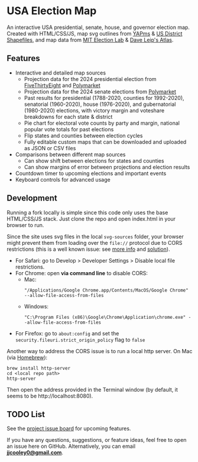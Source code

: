 # USA Election Map

An interactive USA presidential, senate, house, and governor election map. Created with HTML/CSS/JS, map svg outlines from [YAPms](https://www.yapms.com) & [US District Shapefiles](https://cdmaps.polisci.ucla.edu), and map data from [MIT Election Lab](https://electionlab.mit.edu/data) & [Dave Leip's Atlas](https://uselectionatlas.org).

## Features

* Interactive and detailed map sources
  * Projection data for the 2024 presidential election from [FiveThirtyEight](https://projects.fivethirtyeight.com/2024-election-forecast/) and [Polymarket](https://polymarket.com/elections)
  * Projection data for the 2024 senate elections from [Polymarket](https://polymarket.com/elections)
  <!-- * Displays projection data for the 2024 governor elections from [FiveThirtyEight](https://projects.fivethirtyeight.com/2024-election-forecast/governor/) -->
  <!-- * Displays projection data for the 2024 house elections from [FiveThirtyEight](https://projects.fivethirtyeight.com/2024-election-forecast/house/) -->
  * Past results for presidential (1788-2020, counties for 1992-2020), senatorial (1960-2020), house (1976-2020), and gubernatorial (1980-2020) elections, with victory margin and voteshare breakdowns for each state & district
  * Pie chart for electoral vote counts by party and margin, national popular vote totals for past elections
  * Flip states and counties between election cycles
  * Fully editable custom maps that can be downloaded and uploaded as JSON or CSV files
* Comparisons between different map sources
  * Can show shift between elections for states and counties
  * Can show margins of error between projections and election results
* Countdown timer to upcoming elections and important events
* Keyboard controls for advanced usage

## Development

Running a fork locally is simple since this code only uses the base HTML/CSS/JS stack. Just clone the repo and open index.html in your browser to run.

Since the site uses svg files in the local `svg-sources` folder, your browser might prevent them from loading over the `file://` protocol due to CORS restrictions (this is a well known issue: see [more info](https://stackoverflow.com/a/8456586/) and [solution](https://stackoverflow.com/a/13262673/)).
- For Safari: go to Develop > Developer Settings > Disable local file restrictions.
- For Chrome: open **via command line** to disable CORS:
  - Mac:
    ```
    "/Applications/Google Chrome.app/Contents/MacOS/Google Chrome" --allow-file-access-from-files
    ```
  - Windows:
    ```
    "C:\Program Files (x86)\Google\Chrome\Application\chrome.exe" --allow-file-access-from-files
    ```
- For Firefox: go to `about:config` and set the `security.fileuri.strict_origin_policy` flag to `false`


Another way to address the CORS issue is to run a local http server. On Mac (via [Homebrew](https://brew.sh)):
```
brew install http-server
cd <local repo path>
http-server
```
Then open the address provided in the Terminal window (by default, it seems to be http://localhost:8080).


## TODO List

See the [project issue board](https://github.com/users/jacksonjude/projects/2) for upcoming features.

If you have any questions, suggestions, or feature ideas, feel free to open an issue here on GitHub. Alternatively, you can email **jjcooley0@gmail.com**.
